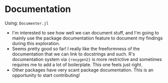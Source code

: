 # Documentation

Using: `Documenter.jl`

* I'm interested to see how well we can document stuff, and I'm going to 
  mainly use the package documentation feature to document my findings during
  this exploration.
* Seems pretty good so far! I really like the freeformness of the documentation
  that we can link to docstrings and such. R's documentation system via 
  `{roxygen2}` is more restrictive and sometimes requires me to add a lot of 
  boilerplate. This one feels just right.
* Other packages have very scant package documentation. This is an opportunity
  to start contributing!